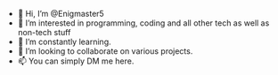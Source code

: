 - 👋 Hi, I’m @Enigmaster5
- 👀 I’m interested in programming, coding and all other tech as well as non-tech stuff
- 🌱 I’m constantly learning.
- 💞️ I’m looking to collaborate on various projects.
- 📫 You can simply DM me here.

<!---
Enigmaster5/Enigmaster5 is a ✨ special ✨ repository because its `README.md` (this file) appears on your GitHub profile.
You can click the Preview link to take a look at your changes.
--->
